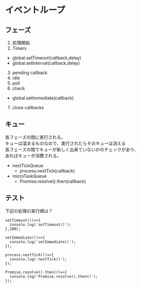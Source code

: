 # イベントループ

## フェーズ

1. 処理開始
2. Timers
- global.setTimeout(callback,delay)
- global.setInterval(callback,delay)
3. pending callback
4. idle
5. poll
6. check
- global.setImmediate(callback)
7. close callbacks

## キュー

各フェーズの間に実行される。<br>
キューは溜まるものなので、実行されたらそのキューは消える<br>
各フェーズの間でキューが新しく出来ていないかのチェックがあり、<br>
あればキューが消費される。

- nextTickQueue
  - process.nextTick(callback)
- microTaskQueue
  - Promise.resolve().then(callback)

## テスト

下記の処理の実行順は？

```JS
setTimeout(()=>{
  console.log('setTimeout()');
},100);

setImmediate(()=>{
  console.log('setImmediate()');
});

process.nextTick(()=>{
  console.log('nextTick()');
});

Promise.resolve().then(()=>{
  console.log('Promise.resolve().then()');
});
```